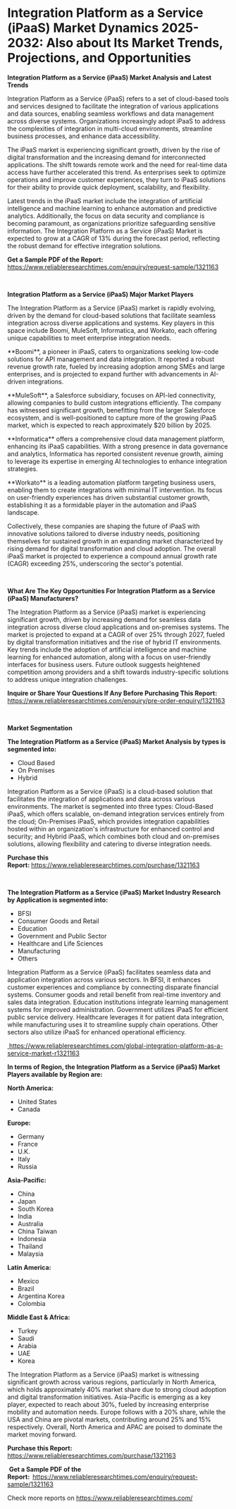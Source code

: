 <p><h1>Integration Platform as a Service (iPaaS) Market Dynamics 2025-2032: Also about Its Market Trends, Projections, and Opportunities</h1></p><p><strong>Integration Platform as a Service (iPaaS) Market Analysis and Latest Trends</strong></p>
<p><p>Integration Platform as a Service (iPaaS) refers to a set of cloud-based tools and services designed to facilitate the integration of various applications and data sources, enabling seamless workflows and data management across diverse systems. Organizations increasingly adopt iPaaS to address the complexities of integration in multi-cloud environments, streamline business processes, and enhance data accessibility.</p><p>The iPaaS market is experiencing significant growth, driven by the rise of digital transformation and the increasing demand for interconnected applications. The shift towards remote work and the need for real-time data access have further accelerated this trend. As enterprises seek to optimize operations and improve customer experiences, they turn to iPaaS solutions for their ability to provide quick deployment, scalability, and flexibility.</p><p>Latest trends in the iPaaS market include the integration of artificial intelligence and machine learning to enhance automation and predictive analytics. Additionally, the focus on data security and compliance is becoming paramount, as organizations prioritize safeguarding sensitive information. The Integration Platform as a Service (iPaaS) Market is expected to grow at a CAGR of 13% during the forecast period, reflecting the robust demand for effective integration solutions.</p></p>
<p><strong>Get a Sample PDF of the Report:&nbsp;</strong> <a href="https://www.reliableresearchtimes.com/enquiry/request-sample/1321163?utm_campaign=2669&utm_medium=2&utm_source=Github&utm_content=ia&utm_term=11032025&utm_id=integration-platform-as-a-service-ipaas">https://www.reliableresearchtimes.com/enquiry/request-sample/1321163</a></p>
<p>&nbsp;</p>
<p><strong>Integration Platform as a Service (iPaaS) Major Market Players</strong></p>
<p><p>The Integration Platform as a Service (iPaaS) market is rapidly evolving, driven by the demand for cloud-based solutions that facilitate seamless integration across diverse applications and systems. Key players in this space include Boomi, MuleSoft, Informatica, and Workato, each offering unique capabilities to meet enterprise integration needs.</p><p>**Boomi**, a pioneer in iPaaS, caters to organizations seeking low-code solutions for API management and data integration. It reported a robust revenue growth rate, fueled by increasing adoption among SMEs and large enterprises, and is projected to expand further with advancements in AI-driven integrations.</p><p>**MuleSoft**, a Salesforce subsidiary, focuses on API-led connectivity, allowing companies to build custom integrations efficiently. The company has witnessed significant growth, benefitting from the larger Salesforce ecosystem, and is well-positioned to capture more of the growing iPaaS market, which is expected to reach approximately $20 billion by 2025.</p><p>**Informatica** offers a comprehensive cloud data management platform, enhancing its iPaaS capabilities. With a strong presence in data governance and analytics, Informatica has reported consistent revenue growth, aiming to leverage its expertise in emerging AI technologies to enhance integration strategies.</p><p>**Workato** is a leading automation platform targeting business users, enabling them to create integrations with minimal IT intervention. Its focus on user-friendly experiences has driven substantial customer growth, establishing it as a formidable player in the automation and iPaaS landscape.</p><p>Collectively, these companies are shaping the future of iPaaS with innovative solutions tailored to diverse industry needs, positioning themselves for sustained growth in an expanding market characterized by rising demand for digital transformation and cloud adoption. The overall iPaaS market is projected to experience a compound annual growth rate (CAGR) exceeding 25%, underscoring the sector's potential.</p></p>
<p>&nbsp;</p>
<p><strong>What Are The Key Opportunities For Integration Platform as a Service (iPaaS) Manufacturers?</strong></p>
<p><p>The Integration Platform as a Service (iPaaS) market is experiencing significant growth, driven by increasing demand for seamless data integration across diverse cloud applications and on-premises systems. The market is projected to expand at a CAGR of over 25% through 2027, fueled by digital transformation initiatives and the rise of hybrid IT environments. Key trends include the adoption of artificial intelligence and machine learning for enhanced automation, along with a focus on user-friendly interfaces for business users. Future outlook suggests heightened competition among providers and a shift towards industry-specific solutions to address unique integration challenges.</p></p>
<p><strong>Inquire or Share Your Questions If Any Before Purchasing This Report:</strong> <a href="https://www.reliableresearchtimes.com/enquiry/pre-order-enquiry/1321163?utm_campaign=2669&utm_medium=2&utm_source=Github&utm_content=ia&utm_term=11032025&utm_id=integration-platform-as-a-service-ipaas">https://www.reliableresearchtimes.com/enquiry/pre-order-enquiry/1321163</a></p>
<p>&nbsp;</p>
<p><strong>Market Segmentation</strong></p>
<p><strong>The Integration Platform as a Service (iPaaS) Market Analysis by types is segmented into:</strong></p>
<p><ul><li>Cloud Based</li><li>On Premises</li><li>Hybrid</li></ul></p>
<p><p>Integration Platform as a Service (iPaaS) is a cloud-based solution that facilitates the integration of applications and data across various environments. The market is segmented into three types: Cloud-Based iPaaS, which offers scalable, on-demand integration services entirely from the cloud; On-Premises iPaaS, which provides integration capabilities hosted within an organization's infrastructure for enhanced control and security; and Hybrid iPaaS, which combines both cloud and on-premises solutions, allowing flexibility and catering to diverse integration needs.</p></p>
<p><strong>Purchase this Report:&nbsp;</strong><a href="https://www.reliableresearchtimes.com/purchase/1321163?utm_campaign=2669&utm_medium=2&utm_source=Github&utm_content=ia&utm_term=11032025&utm_id=integration-platform-as-a-service-ipaas">https://www.reliableresearchtimes.com/purchase/1321163</a></p>
<p>&nbsp;</p>
<p><strong>The Integration Platform as a Service (iPaaS) Market Industry Research by Application is segmented into:</strong></p>
<p><ul><li>BFSI</li><li>Consumer Goods and Retail</li><li>Education</li><li>Government and Public Sector</li><li>Healthcare and Life Sciences</li><li>Manufacturing</li><li>Others</li></ul></p>
<p><p>Integration Platform as a Service (iPaaS) facilitates seamless data and application integration across various sectors. In BFSI, it enhances customer experiences and compliance by connecting disparate financial systems. Consumer goods and retail benefit from real-time inventory and sales data integration. Education institutions integrate learning management systems for improved administration. Government utilizes iPaaS for efficient public service delivery. Healthcare leverages it for patient data integration, while manufacturing uses it to streamline supply chain operations. Other sectors also utilize iPaaS for enhanced operational efficiency.</p></p>
<p><a href="https://www.reliableresearchtimes.com/global-integration-platform-as-a-service-market-r1321163?utm_campaign=2669&utm_medium=2&utm_source=Github&utm_content=ia&utm_term=11032025&utm_id=integration-platform-as-a-service-ipaas">&nbsp;https://www.reliableresearchtimes.com/global-integration-platform-as-a-service-market-r1321163</a></p>
<p><strong>In terms of Region, the Integration Platform as a Service (iPaaS) Market Players available by Region are:</strong></p>
<p>
    <p> <strong> North America: </strong>
        <ul>
            <li>United States</li>
            <li>Canada</li>
        </ul>
        </p> 
    <p> <strong> Europe: </strong>
        <ul>
            <li>Germany</li>
            <li>France</li>
            <li>U.K.</li>
            <li>Italy</li>
            <li>Russia</li>
        </ul>
        </p> 
    <p> <strong> Asia-Pacific: </strong>
        <ul>
            <li>China</li>
            <li>Japan</li>
            <li>South Korea</li>
            <li>India</li>
            <li>Australia</li>
            <li>China Taiwan</li>
            <li>Indonesia</li>
            <li>Thailand</li>
            <li>Malaysia</li>
        </ul>
        </p> 
    <p> <strong> Latin America: </strong>
        <ul>
            <li>Mexico</li>
            <li>Brazil</li>
            <li>Argentina Korea</li>
            <li>Colombia</li>
        </ul>
        </p> 
    <p> <strong> Middle East & Africa: </strong>
        <ul>
            <li>Turkey</li>
            <li>Saudi</li>
            <li>Arabia</li>
            <li>UAE</li>
            <li>Korea</li>
        </ul>
    </p>
    </p>
<p><p>The Integration Platform as a Service (iPaaS) market is witnessing significant growth across various regions, particularly in North America, which holds approximately 40% market share due to strong cloud adoption and digital transformation initiatives. Asia-Pacific is emerging as a key player, expected to reach about 30%, fueled by increasing enterprise mobility and automation needs. Europe follows with a 20% share, while the USA and China are pivotal markets, contributing around 25% and 15% respectively. Overall, North America and APAC are poised to dominate the market moving forward.</p></p>
<p><strong>Purchase this Report: </strong><a href="https://www.reliableresearchtimes.com/purchase/1321163?utm_campaign=2669&utm_medium=2&utm_source=Github&utm_content=ia&utm_term=11032025&utm_id=integration-platform-as-a-service-ipaas">https://www.reliableresearchtimes.com/purchase/1321163</a></p>
<p>&nbsp;<strong>Get a Sample PDF of the Report:&nbsp;&nbsp;</strong><a href="https://www.reliableresearchtimes.com/enquiry/request-sample/1321163?utm_campaign=2669&utm_medium=2&utm_source=Github&utm_content=ia&utm_term=11032025&utm_id=integration-platform-as-a-service-ipaas">https://www.reliableresearchtimes.com/enquiry/request-sample/1321163</a></p>
<p><strong></strong></p>
<p>Check more reports on <a href="https://www.reliableresearchtimes.com/?utm_campaign=2669&utm_medium=2&utm_source=Github&utm_content=ia&utm_term=11032025&utm_id=integration-platform-as-a-service-ipaas">https://www.reliableresearchtimes.com/</a></p>
